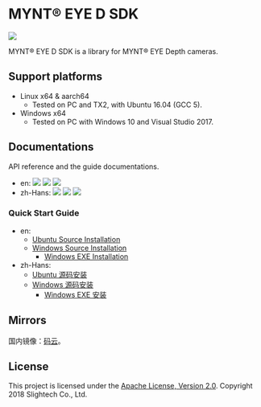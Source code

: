 # MYNT® EYE D SDK

[![](https://img.shields.io/badge/MYNT%20EYE%20D%20SDK-v1.7.9-brightgreen.svg?style=flat)](https://github.com/slightech/MYNT-EYE-D-SDK)


MYNT® EYE D SDK is a library for MYNT® EYE Depth cameras.

## Support platforms

* Linux x64 & aarch64
  * Tested on PC and TX2, with Ubuntu 16.04 (GCC 5).
* Windows x64
  * Tested on PC with Windows 10 and Visual Studio 2017.

## Documentations

API reference and the guide documentations.

* en: [![](https://img.shields.io/badge/Download-PDF-blue.svg?style=flat)](https://readthedocs.org/projects/mynt-eye-d-sdk/downloads/pdf/latest/) [![](https://img.shields.io/badge/Download-HTML-blue.svg?style=flat)](https://readthedocs.org/projects/mynt-eye-d-sdk/downloads/htmlzip/latest/) [![](https://img.shields.io/badge/Online-HTML-blue.svg?style=flat)](http://mynt-eye-d-sdk.rtfd.io/)
* zh-Hans: [![](https://img.shields.io/badge/Download-PDF-blue.svg?style=flat)](https://readthedocs.org/projects/mynt-eye-d-sdk-docs-zh-cn/downloads/pdf/latest/) [![](https://img.shields.io/badge/Download-HTML-blue.svg?style=flat)](https://readthedocs.org/projects/mynt-eye-d-sdk-docs-zh-cn/downloads/htmlzip/latest/) [![](https://img.shields.io/badge/Online-HTML-blue.svg?style=flat)](https://mynt-eye-d-sdk.rtfd.io/zh_CN/latest/)

### Quick Start Guide

* en:
  * [Ubuntu Source Installation](https://mynt-eye-d-sdk.rtfd.io/en/latest/sdk/install_ubuntu_src.html)
  * [Windows Source Installation](https://mynt-eye-d-sdk.rtfd.io/en/latest/sdk/install_win_src.html)
    * [Windows EXE Installation](https://mynt-eye-d-sdk.rtfd.io/en/latest/sdk/install_win_exe.html)
* zh-Hans:
  * [Ubuntu 源码安装](https://mynt-eye-d-sdk.rtfd.io/zh_CN/latest/sdk/install_ubuntu_src.html)
  * [Windows 源码安装](https://mynt-eye-d-sdk.rtfd.io/zh_CN/latest/sdk/install_win_src.html)
    * [Windows EXE 安装](https://mynt-eye-d-sdk.rtfd.io/zh_CN/latest/sdk/install_win_exe.html)

## Mirrors

国内镜像：[码云](https://gitee.com/mynt/MYNT-EYE-D-SDK)。

## License

This project is licensed under the [Apache License, Version 2.0](/LICENSE). Copyright 2018 Slightech Co., Ltd.
